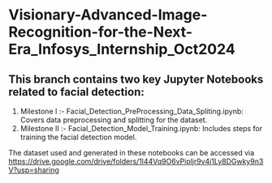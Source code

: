 # Visionary-Advanced-Image-Recognition-for-the-Next-Era_Infosys_Internship_Oct2024

## This branch contains two key Jupyter Notebooks related to facial detection:

1) Milestone I :- Facial_Detection_PreProcessing_Data_Spliting.ipynb: Covers data preprocessing and splitting for the dataset.
2) Milestone II :- Facial_Detection_Model_Training.ipynb: Includes steps for training the facial detection model.


The dataset used and generated in these notebooks can be accessed via https://drive.google.com/drive/folders/1l44Vq9O6vPipljr9v4j1Ly8DGwky9n3V?usp=sharing
